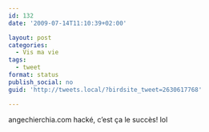 ```yaml
---
id: 132
date: '2009-07-14T11:10:39+02:00'

layout: post
categories:
  - Vis ma vie
tags:
  - tweet
format: status
publish_social: no
guid: 'http://tweets.local/?birdsite_tweet=2630617768'

---
```


angechierchia.com hacké, c’est ça le succès! lol